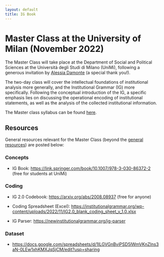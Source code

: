 ```yaml
---
layout: default
title: IG Book
---
```



# Master Class at the University of Milan (November 2022)

The Master Class will take place at the Department of Social and Political Sciences at the Università degli Studi di Milano (UniMi), following a generous invitation by [Alessia Damonte](https://expertise.unimi.it/get/person/alessia-damonte) (a special thank you!). 

The two-day class will cover the intellectual foundations of institutional analysis more generally, and the Institutional Grammar (IG) more specifically. Following the conceptual introduction of the IG, a specific emphasis lies on discussing the operational encoding of institutional statements, as well as the analysis of the collected institutional information.

The Master class syllabus can be found [here](https://newinstitutionalgrammar.org/resources/IG%20Master%20Class%20Milan%20Overview.pdf).

## Resources

General resources relevant for the Master Class (beyond the <a href="{{ site.path }}/resources.html">general resources</a>) are posted below:

### Concepts

* IG Book: https://link.springer.com/book/10.1007/978-3-030-86372-2 (free for students at UniMi)

### Coding

* IG 2.0 Codebook: https://arxiv.org/abs/2008.08937 (free for anyone)

* Coding Spreadsheet (Excel): https://institutionalgrammar.org/wp-content/uploads/2022/11/IG2.0_blank_coding_sheet_v_1.0.xlsx

* IG Parser: https://newinstitutionalgrammar.org/ig-parser

### Dataset

* https://docs.google.com/spreadsheets/d/1ILGVGnBviPSD5lWmVKnZIns3aN-0LEw1xhKMXJqSjCM/edit?usp=sharing

